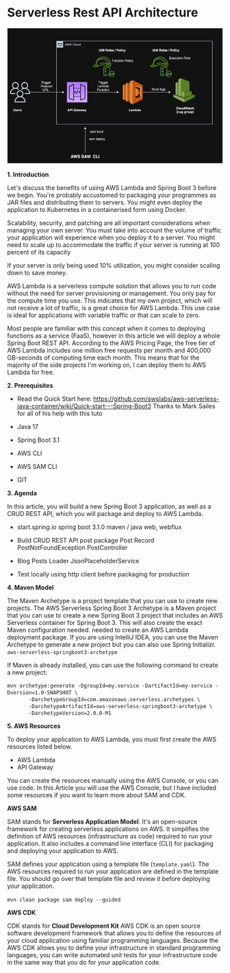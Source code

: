 # Serverless Rest API Architecture

![Serverless](https://raw.githubusercontent.com/Assassin010/SpringBoot-Serverless-Api-G/main/Serverless.drawio.png)

**1. Introduction**

Let's discuss the benefits of using AWS Lambda and Spring Boot 3 before we begin. You're probably accustomed to packaging your programmes as JAR files and distributing them to servers. You might even deploy the application to Kubernetes in a containerised form using Docker.

Scalability, security, and patching are all important considerations when managing your own server. You must take into account the volume of traffic your application will experience when you deploy it to a server. You might need to scale up to accommodate the traffic if your server is running at 100 percent of its capacity  

If your server is only being used 10% utilization, you might consider scaling down to save money.

AWS Lambda is a serverless compute solution that allows you to run code without the need for server provisioning or management. You only pay for the compute time you use. This indicates that my own project, which will not receive a lot of traffic, is a great choice for AWS Lambda. This use case is ideal for applications with variable traffic or that can scale to zero.


Most people are familiar with this concept when it comes to deploying functions as a service (FaaS), however in this article we will deploy a whole Spring Boot REST API. According to the AWS Pricing Page, the free tier of AWS Lambda includes one million free requests per month and 400,000 GB-seconds of computing time each month. This means that for the majority of the side projects I'm working on, I can deploy them to AWS Lambda for free.


**2. Prerequisites**

- Read the Quick Start here: https://github.com/awslabs/aws-serverless-java-container/wiki/Quick-start---Spring-Boot3
Thanks to Mark Sailes for all of his help with this tuto

- Java 17
- Spring Boot 3.1
- AWS CLI
- AWS SAM CLI
- GIT


**3. Agenda**

In this article, you will build a new Spring Boot 3 application, as well as a CRUD REST API, which you will package and deploy to AWS Lambda.

- start.spring.io
spring boot 3.1.0
maven / java
web, webflux

- Build CRUD REST API
post package
Post Record
PostNotFoundException
PostController

- Blog Posts Loader
JsonPlaceholderService

- Test locally using http client before packaging for production


**4. Maven Model**

The Maven Archetype is a project template that you can use to create new projects. The AWS Serverless Spring Boot 3 Archetype is a Maven project that you can use to create a new Spring Boot 3 project that includes an AWS Serverless container for Spring Boot 3. This will also create the exact Maven configuration needed. needed to create an AWS Lambda deployment package. If you are using IntelliJ IDEA, you can use the Maven Archetype to generate a new project but you can also use Spring Initializr. `aws-serverless-springboot3-archetype`

If Maven is already installed, you can use the following command to create a new project:  

```
mvn archetype:generate -DgroupId=my.service -DartifactId=my-service -Dversion=1.0-SNAPSHOT \
       -DarchetypeGroupId=com.amazonaws.serverless.archetypes \
       -DarchetypeArtifactId=aws-serverless-springboot3-archetype \
       -DarchetypeVersion=2.0.0-M1

```


**5. AWS Resources**

To deploy your application to AWS Lambda, you must first create the AWS resources listed below.

- AWS Lambda
- API Gateway

You can create the resources manually using the AWS Console, or you can use code. In this Article you will use the AWS Console, but I have included some resources if you want to learn more about SAM and CDK.

**AWS SAM**

SAM stands for **Serverless Application Model**. It's an open-source framework for creating serverless applications on AWS. It simplifies the definition of AWS resources (infrastructure as code) required to run your application. It also includes a command line interface (CLI) for packaging and deploying your application to AWS.


SAM defines your application using a template file (`template.yaml`). The AWS resources required to run your application are defined in the template file. You should go over that template file and review it before deploying your application.

`mvn clean package sam deploy --guided`

**AWS CDK**

CDK stands for **Cloud Development Kit** 
AWS CDK is an open source software development framework that allows you to define the resources of your cloud application using familiar programming languages. Because the AWS CDK allows you to define your infrastructure in standard programming languages, you can write automated unit tests for your infrastructure code in the same way that you do for your application code.
